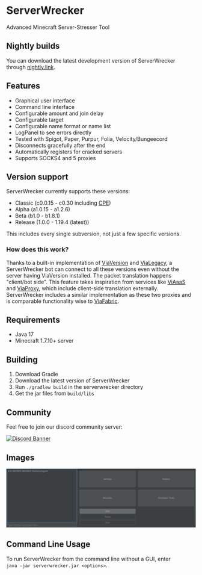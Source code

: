 # ServerWrecker

Advanced Minecraft Server-Stresser Tool

## Nightly builds

You can download the latest development version of ServerWrecker through [nightly.link](https://nightly.link/AlexProgrammerDE/ServerWrecker/workflows/build/main/ServerWrecker.zip).

## Features

* Graphical user interface
* Command line interface
* Configurable amount and join delay
* Configurable target
* Configurable name format or name list
* LogPanel to see errors directly
* Tested with Spigot, Paper, Purpur, Folia, Velocity/Bungeecord
* Disconnects gracefully after the end
* Automatically registers for cracked servers
* Supports SOCKS4 and 5 proxies

## Version support

ServerWrecker currently supports these versions:
- Classic (c0.0.15 - c0.30 including [CPE](https://wiki.vg/Classic_Protocol_Extension))
- Alpha (a1.0.15 - a1.2.6)
- Beta (b1.0 - b1.8.1)
- Release (1.0.0 - 1.19.4 (latest))

This includes every single subversion, not just a few specific versions.

### How does this work?

Thanks to a built-in implementation of [ViaVersion](https://github.com/ViaVersion/ViaVersion) and [ViaLegacy](https://github.com/RaphiMC/ViaLegacy), a ServerWrecker bot can connect to all these versions even without the server having ViaVersion installed. The packet translation happens "client/bot side".
This feature takes inspiration from services like [ViAaaS](https://github.com/ViaVersion/VIAaaS) and [ViaProxy](https://github.com/RaphiMC/ViaProxy), which include client-side translation externally.
ServerWrecker includes a similar implementation as these two proxies and is comparable functionality wise to [ViaFabric](https://github.com/ViaVersion/ViaFabric).

## Requirements

* Java 17
* Minecraft 1.7.10+ server

## Building

1. Download Gradle
2. Download the latest version of ServerWrecker
3. Run `./gradlew build` in the serverwrecker directory
4. Get the jar files from `build/libs`

## Community

Feel free to join our discord community server:

[![Discord Banner](https://discord.com/api/guilds/739784741124833301/widget.png?style=banner2)](https://discord.gg/CDrcxzH)

## Images

![GUI](./assets/img.png)

## Command Line Usage

To run ServerWrecker from the command line without a GUI, enter  
`java -jar serverwrecker.jar <options>`.

